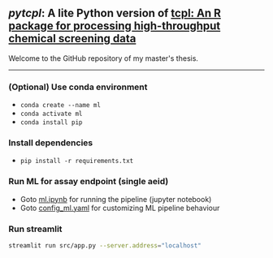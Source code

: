 ## _pytcpl_: A lite Python version of [tcpl: An R package for processing high-throughput chemical screening data](https://github.com/USEPA/CompTox-ToxCast-tcpl)

Welcome to the GitHub repository of my master's thesis.
___

### (Optional) Use conda environment 
- `conda create --name ml`
- `conda activate ml`
- `conda install pip`

### Install dependencies
  - `pip install -r requirements.txt`

### Run ML for assay endpoint (single aeid)
- Goto [ml.ipynb](ml/src/pipeline/ml.ipynb) for running the pipeline (jupyter notebook)
- Goto [config_ml.yaml](config/config_ml.yaml) for customizing ML pipeline behaviour

### Run streamlit
```bash
streamlit run src/app.py --server.address="localhost"
```






